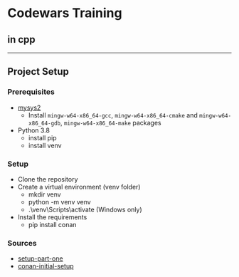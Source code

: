 # Codewars Training
## in cpp

---

## Project Setup

### Prerequisites
- [mysys2](https://www.msys2.org/)
    - Install `mingw-w64-x86_64-gcc`, `mingw-w64-x86_64-cmake` and `mingw-w64-x86_64-gdb`, `mingw-w64-x86_64-make` packages
- Python 3.8
    - install pip
    - install venv

### Setup
- Clone the repository
- Create a virtual environment (venv folder)
    - mkdir venv
    - python -m venv venv
    - .\venv\Scripts\activate (Windows only)
- Install the requirements
    - pip install conan

### Sources

- [setup-part-one](https://medium.com/@kushagra.mckv/conan-and-cmake-setup-for-c-development-on-vscode-73fdecdc43bf)
- [conan-initial-setup](https://docs.conan.io/2/tutorial/consuming_packages/build_simple_cmake_project.html)

